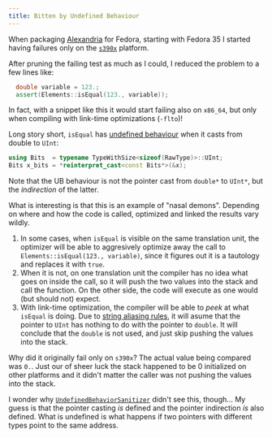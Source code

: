 ```yaml
---
title: Bitten by Undefined Behaviour
---
```


When packaging [Alexandria](https://github.com/astrorama/Alexandria) for
Fedora, starting with Fedora 35 I started having failures
only on the [`s390x`](https://en.wikipedia.org/wiki/Linux_on_IBM_Z) platform.

After pruning the failing test as much as I could, I reduced the problem to
a few lines like:

```cpp
  double variable = 123.;
  assert(Elements::isEqual(123., variable));
```

In fact, with a snippet like this it would start failing also
on `x86_64`, but only when compiling with link-time optimizations (`-flto`)!

Long story short, `isEqual` has [undefined behaviour](https://github.com/degauden/Elements/pull/16/files#diff-272628e77321098eed03e947247282c6b7b2f024cf6beba8581982d2415c179cL336)
when it casts from double to `UInt`:

```cpp
using Bits  = typename TypeWithSize<sizeof(RawType)>::UInt;
Bits x_bits = *reinterpret_cast<const Bits*>(&x);
```

Note that the UB behaviour is not the pointer cast from `double*` to `UInt*`,
but the *indirection* of the latter.

What is interesting is that this is an example of "nasal demons". Depending
on where and how the code is called, optimized and linked the results
vary wildly.

1. In some cases, when `isEqual` is visible on the same translation unit,
   the optimizer will be able to aggresively optimize away the
   call to `Elements::isEqual(123., variable)`, since it figures out
   it is a tautology and replaces it with `true`.
2. When it is not, on one translation unit the compiler has no idea what goes on
   inside the call, so it will push the two values into the stack and call the
   function. On the other side, the code will execute as one would (but should
   not) expect.
3. With link-time optimization, the compiler will be able to *peek* at what
   `isEqual` is doing. Due to [string aliasing rules](https://en.wikipedia.org/wiki/Aliasing_(computing)#Conflicts_with_optimization),
   it will asume that the pointer to `UInt` has nothing to do with the pointer
   to `double`. It will conclude that the `double` is not used, and just skip
   pushing the values into the stack.

Why did it originally fail only on `s390x`? The actual value being compared
was `0.`. Just our of sheer luck the stack happened to be 0 initialized on
other platforms and it didn't matter the caller was not pushing the values
into the stack.


I wonder why [`UndefinedBehaviorSanitizer`](https://clang.llvm.org/docs/UndefinedBehaviorSanitizer.html)
didn't see this, though...
My guess is that the pointer casting *is* defined and the pointer indirection *is*
also defined. What is undefined is what happens if two pointers with different
types point to the same address.
